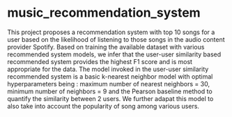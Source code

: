 # music_recommendation_system
This project proposes a recommendation system with top 10 songs for a user based on the likelihood of listening to those songs in the audio content provider Spotify.
Based on training the available dataset with various recommended system models, we infer that the user-user similarity based recommended system  provides the highest F1 score and is most appropriate for the data. The model invoked in the user-user similarity recommended system is a basic k-nearest neighbor model with optimal hyperparameters being : maximum number of nearest neighbors = 30, minimum number of neighbors = 9 and the Pearson baseline method to quantify the similarity between 2 users. We further adapat this model to also take into account the popularity of song among various users.

